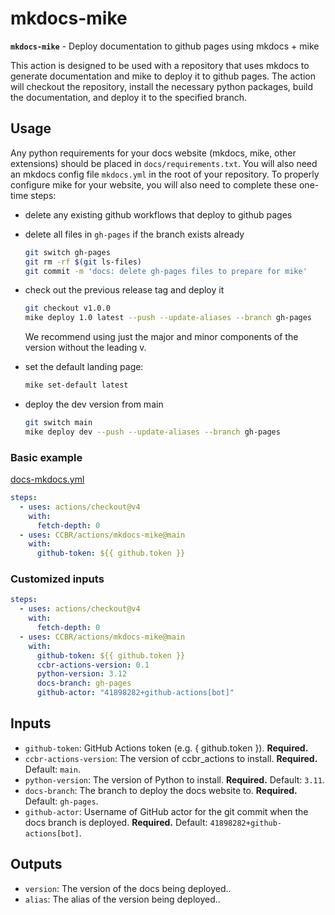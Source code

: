 # mkdocs-mike

**`mkdocs-mike`** - Deploy documentation to github pages using mkdocs +
mike

This action is designed to be used with a repository that uses mkdocs to
generate documentation and mike to deploy it to github pages. The action
will checkout the repository, install the necessary python packages,
build the documentation, and deploy it to the specified branch.

## Usage

Any python requirements for your docs website (mkdocs, mike, other
extensions) should be placed in `docs/requirements.txt`. You will also
need an mkdocs config file `mkdocs.yml` in the root of your repository.
To properly configure mike for your website, you will also need to
complete these one-time steps:

- delete any existing github workflows that deploy to github pages

- delete all files in `gh-pages` if the branch exists already

  ```sh
  git switch gh-pages
  git rm -rf $(git ls-files)
  git commit -m 'docs: delete gh-pages files to prepare for mike'
  ```

- check out the previous release tag and deploy it

  ```sh
  git checkout v1.0.0
  mike deploy 1.0 latest --push --update-aliases --branch gh-pages
  ```

  We recommend using just the major and minor components of the version
  without the leading v.

- set the default landing page:

  ```sh
  mike set-default latest
  ```

- deploy the dev version from main

  ```sh
  git switch main
  mike deploy dev --push --update-aliases --branch gh-pages
  ```

### Basic example

[docs-mkdocs.yml](/examples/docs-mkdocs.yml)

```yaml
steps:
  - uses: actions/checkout@v4
    with:
      fetch-depth: 0
  - uses: CCBR/actions/mkdocs-mike@main
    with:
      github-token: ${{ github.token }}
```

### Customized inputs

```yaml
steps:
  - uses: actions/checkout@v4
    with:
      fetch-depth: 0
  - uses: CCBR/actions/mkdocs-mike@main
    with:
      github-token: ${{ github.token }}
      ccbr-actions-version: 0.1
      python-version: 3.12
      docs-branch: gh-pages
      github-actor: "41898282+github-actions[bot]"
```

## Inputs

- `github-token`: GitHub Actions token (e.g. { github.token }).
  **Required.**
- `ccbr-actions-version`: The version of ccbr_actions to install.
  **Required.** Default: `main`.
- `python-version`: The version of Python to install. **Required.**
  Default: `3.11`.
- `docs-branch`: The branch to deploy the docs website to. **Required.**
  Default: `gh-pages`.
- `github-actor`: Username of GitHub actor for the git commit when the
  docs branch is deployed. **Required.** Default:
  `41898282+github-actions[bot]`.

## Outputs

- `version`: The version of the docs being deployed..
- `alias`: The alias of the version being deployed..
